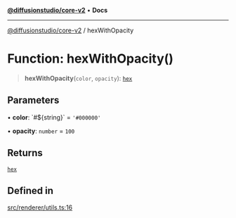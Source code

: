 [**@diffusionstudio/core-v2**](../README.md) • **Docs**

***

[@diffusionstudio/core-v2](../globals.md) / hexWithOpacity

# Function: hexWithOpacity()

> **hexWithOpacity**(`color`, `opacity`): [`hex`](../type-aliases/hex.md)

## Parameters

• **color**: \`#$\{string\}\` = `'#000000'`

• **opacity**: `number` = `100`

## Returns

[`hex`](../type-aliases/hex.md)

## Defined in

[src/renderer/utils.ts:16](https://github.com/diffusionstudio/core-v2/blob/ce69ef92917fd6c7f2f6e872cf6c87954dee9b56/src/renderer/utils.ts#L16)
